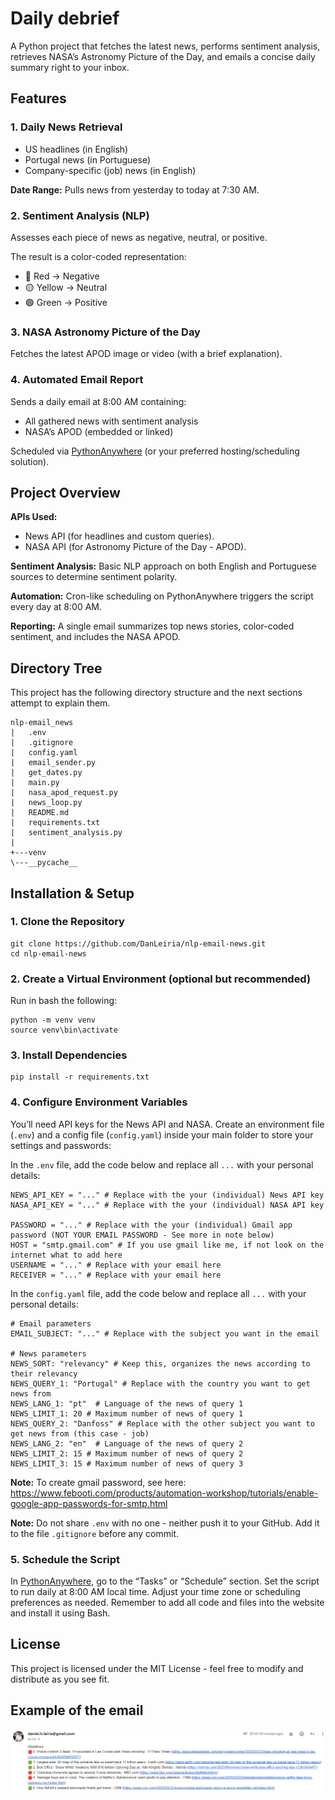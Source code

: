 # Daily debrief

A Python project that fetches the latest news, performs sentiment analysis, retrieves NASA’s Astronomy Picture of the Day, and emails a concise daily summary right to your inbox.

## Features

### 1. Daily News Retrieval
- US headlines (in English)
- Portugal news (in Portuguese)
- Company-specific (job) news (in English)

**Date Range:** Pulls news from yesterday to today at 7:30 AM.

### 2. Sentiment Analysis (NLP)

Assesses each piece of news as negative, neutral, or positive.

The result is a color-coded representation:
- 🔴 Red → Negative
- 🟡 Yellow → Neutral
- 🟢 Green → Positive

### 3. NASA Astronomy Picture of the Day

Fetches the latest APOD image or video (with a brief explanation).

### 4. Automated Email Report

Sends a daily email at 8:00 AM containing:
- All gathered news with sentiment analysis
- NASA’s APOD (embedded or linked)

Scheduled via [PythonAnywhere](https://www.pythonanywhere.com/) (or your preferred hosting/scheduling solution).

## Project Overview

**APIs Used:**
- News API (for headlines and custom queries).
- NASA API (for Astronomy Picture of the Day - APOD).

**Sentiment Analysis:** Basic NLP approach on both English and Portuguese sources to determine sentiment polarity.

**Automation:** Cron-like scheduling on PythonAnywhere triggers the script every day at 8:00 AM.

**Reporting:** A single email summarizes top news stories, color-coded sentiment, and includes the NASA APOD.

## Directory Tree
This project has the following directory structure and the next sections attempt to explain them.

```
nlp-email_news
|   .env
|   .gitignore
|   config.yaml
|   email_sender.py
|   get_dates.py
|   main.py
|   nasa_apod_request.py
|   news_loop.py
|   README.md
|   requirements.txt
|   sentiment_analysis.py
|   
+---venv
\---__pycache__
```

## Installation & Setup

### 1. Clone the Repository

```
git clone https://github.com/DanLeiria/nlp-email-news.git
cd nlp-email-news
```

### 2. Create a Virtual Environment (optional but recommended)

Run in bash the following:
```
python -m venv venv
source venv\bin\activate
```

### 3. Install Dependencies
```
pip install -r requirements.txt
```

### 4. Configure Environment Variables
You’ll need API keys for the News API and NASA. Create an environment file (``.env``) and a config file (``config.yaml``) inside your main folder to store your settings and passwords:

In the ``.env`` file, add the code below and replace all `...` with your personal details:
```
NEWS_API_KEY = "..." # Replace with the your (individual) News API key
NASA_API_KEY = "..." # Replace with the your (individual) NASA API key

PASSWORD = "..." # Replace with the your (individual) Gmail app password (NOT YOUR EMAIL PASSWORD - See more in note below)
HOST = "smtp.gmail.com" # If you use gmail like me, if not look on the internet what to add here
USERNAME = "..." # Replace with your email here
RECEIVER = "..." # Replace with your email here
```


In the ``config.yaml`` file, add the code below and replace all `...` with your personal details:
```
# Email parameters
EMAIL_SUBJECT: "..." # Replace with the subject you want in the email

# News parameters
NEWS_SORT: "relevancy" # Keep this, organizes the news according to their relevancy
NEWS_QUERY_1: "Portugal" # Replace with the country you want to get news from
NEWS_LANG_1: "pt"  # Language of the news of query 1
NEWS_LIMIT_1: 20 # Maximum number of news of query 1
NEWS_QUERY_2: "Danfoss" # Replace with the other subject you want to get news from (this case - job)
NEWS_LANG_2: "en"  # Language of the news of query 2
NEWS_LIMIT_2: 15 # Maximum number of news of query 2
NEWS_LIMIT_3: 15 # Maximum number of news of query 3
```


**Note:** To create gmail password, see here: https://www.febooti.com/products/automation-workshop/tutorials/enable-google-app-passwords-for-smtp.html

**Note:** Do not share ``.env`` with no one - neither push it to your GitHub. Add it to the file ``.gitignore`` before any commit.

### 5. Schedule the Script

In [PythonAnywhere](https://www.pythonanywhere.com/), go to the “Tasks” or “Schedule” section.
Set the script to run daily at 8:00 AM local time.
Adjust your time zone or scheduling preferences as needed.
Remember to add all code and files into the website and install it using Bash.

## License
This project is licensed under the MIT License - feel free to modify and distribute as you see fit.

## Example of the email

![alt text](image.png)
